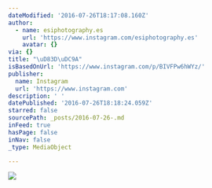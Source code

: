 ```yaml
---
dateModified: '2016-07-26T18:17:08.160Z'
author:
  - name: esiphotography.es
    url: 'https://www.instagram.com/esiphotography.es'
    avatar: {}
via: {}
title: "\uD83D\uDC9A"
isBasedOnUrl: 'https://www.instagram.com/p/BIVFPw6hWYz/'
publisher:
  name: Instagram
  url: 'https://www.instagram.com'
description: ' '
datePublished: '2016-07-26T18:18:24.059Z'
starred: false
sourcePath: _posts/2016-07-26-.md
inFeed: true
hasPage: false
inNav: false
_type: MediaObject

---
```

![ ](https://imgflo.herokuapp.com/graph/vahj1ThiexotieMo/b884d664445d5f2198f80165d5f1a3f8/croprotate.jpg?cropheight=445&cropwidth=640&degrees=0&input=https%3A%2F%2Fscontent.cdninstagram.com%2Ft51.2885-15%2Fs640x640%2Fsh0.08%2Fe35%2F13707428_280083315686600_846524155_n.jpg%3Fig_cache_key%3DMTMwMjk3MDc0MDczOTc2MTcxNQ%253D%253D.2&x=0&y=100)